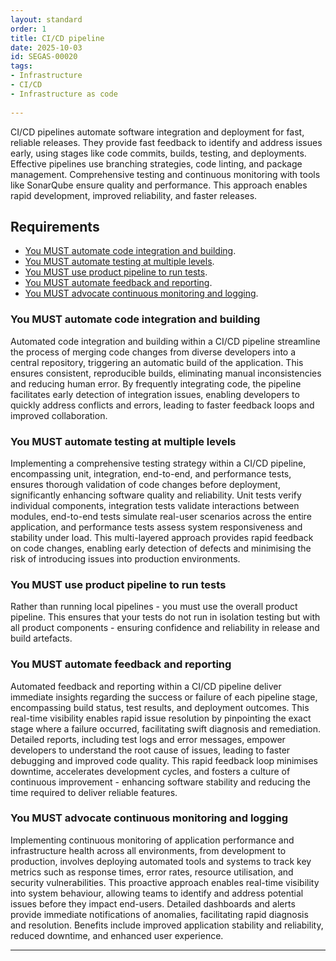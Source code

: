 ```yaml
---
layout: standard
order: 1
title: CI/CD pipeline
date: 2025-10-03
id: SEGAS-00020
tags:
- Infrastructure
- CI/CD
- Infrastructure as code
  
---
```

CI/CD pipelines automate software integration and deployment for fast, reliable releases. They provide fast feedback to identify and address issues early, using stages like code commits, builds, testing, and deployments. Effective pipelines use branching strategies, code linting, and package management. Comprehensive testing and continuous monitoring with tools like SonarQube ensure quality and performance. This approach enables rapid development, improved reliability, and faster releases.


## Requirements

- 	[You MUST automate code integration and building](#You-MUST-automate-code-integration-and-building).
- 	[You MUST automate testing at multiple levels](#You-MUST-automate-testing-at-multiple-levels).
- 	[You MUST use product pipeline to run tests](#You-MUST-use-product-pipeline-to-run-tests).
- 	[You MUST automate feedback and reporting](#You-MUST-automate-feedback-and-reporting).
- 	[You MUST advocate continuous monitoring and logging](#You-MUST-advocate-continuous-monitoring-and-logging).


### 	You MUST automate code integration and building

Automated code integration and building within a CI/CD pipeline streamline the process of merging code changes from diverse developers into a central repository, triggering an automatic build of the application. This ensures consistent, reproducible builds, eliminating manual inconsistencies and reducing human error. By frequently integrating code, the pipeline facilitates early detection of integration issues, enabling developers to quickly address conflicts and errors, leading to faster feedback loops and improved collaboration. 

### 	You MUST automate testing at multiple levels

Implementing a comprehensive testing strategy within a CI/CD pipeline, encompassing unit, integration, end-to-end, and performance tests, ensures thorough validation of code changes before deployment, significantly enhancing software quality and reliability. Unit tests verify individual components, integration tests validate interactions between modules, end-to-end tests simulate real-user scenarios across the entire application, and performance tests assess system responsiveness and stability under load. This multi-layered approach provides rapid feedback on code changes, enabling early detection of defects and minimising the risk of introducing issues into production environments. 

### 	You MUST use product pipeline to run tests

Rather than running local pipelines - you must use the overall product pipeline. This ensures that your tests do not run in isolation testing but with all product components - ensuring confidence and reliability in release and build artefacts.


### 	You MUST automate feedback and reporting

Automated feedback and reporting within a CI/CD pipeline deliver immediate insights regarding the success or failure of each pipeline stage, encompassing build status, test results, and deployment outcomes. This real-time visibility enables rapid issue resolution by pinpointing the exact stage where a failure occurred, facilitating swift diagnosis and remediation. Detailed reports, including test logs and error messages, empower developers to understand the root cause of issues, leading to faster debugging and improved code quality. This rapid feedback loop minimises downtime, accelerates development cycles, and fosters a culture of continuous improvement - enhancing software stability and reducing the time required to deliver reliable features.

### 	You MUST advocate continuous monitoring and logging

Implementing continuous monitoring of application performance and infrastructure health across all environments, from development to production, involves deploying automated tools and systems to track key metrics such as response times, error rates, resource utilisation, and security vulnerabilities. This proactive approach enables real-time visibility into system behaviour, allowing teams to identify and address potential issues before they impact end-users. Detailed dashboards and alerts provide immediate notifications of anomalies, facilitating rapid diagnosis and resolution. Benefits include improved application stability and reliability, reduced downtime, and enhanced user experience.  

---
